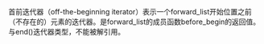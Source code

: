 首前迭代器（off-the-beginning iterator）表示一个forward_list开始位置之前（不存在的）元素的迭代器。是forward_list的成员函数before_begin的返回值。与end()迭代器类型，不能被解引用。
